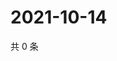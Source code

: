 # 2021-10-14

共 0 条

<!-- BEGIN WEIBO -->
<!-- 最后更新时间 Thu Oct 14 2021 01:15:39 GMT+0800 (China Standard Time) -->

<!-- END WEIBO -->
